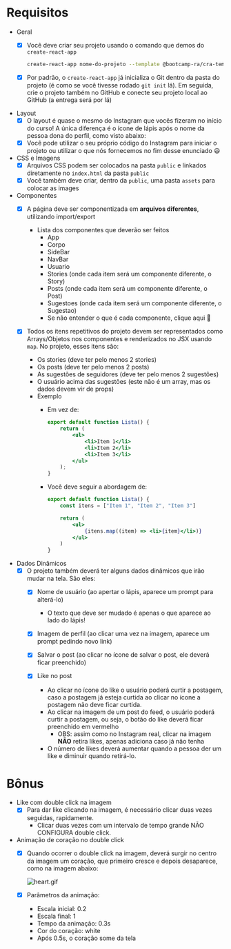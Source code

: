 # Requisitos

- Geral
    - [X]  Você deve criar seu projeto usando o comando que demos do `create-react-app`
        
        ```bash
        create-react-app nome-do-projeto --template @bootcamp-ra/cra-template-semana1
        ```
        
    - [X]  Por padrão, o `create-react-app` já inicializa o Git dentro da pasta do projeto (é como se você tivesse rodado `git init` lá). Em seguida, crie o projeto também no GitHub e conecte seu projeto local ao GitHub (a entrega será por lá)
- Layout
    - [X]  O layout é quase o mesmo do Instagram que vocês fizeram no início do curso! A única diferença é o ícone de lápis após o nome da pessoa dona do perfil, como visto abaixo:
    - [X]  Você pode utilizar o seu próprio código do Instagram para iniciar o projeto ou utilizar o que nós fornecemos no fim desse enunciado 😃
    
- CSS e Imagens
    - [X]  Arquivos CSS podem ser colocados na pasta `public` e linkados diretamente no `index.html` da pasta `public`
    - [X]  Você também deve criar, dentro da `public`, uma pasta `assets` para colocar as images
- Componentes
    - [X]  A página deve ser componentizada em **arquivos diferentes**, utilizando import/export
        - Lista dos componentes que deverão ser feitos
            - App
            - Corpo
            - SideBar
            - NavBar
            - Usuario
            - Stories (onde cada item será um componente diferente, o Story)
            - Posts (onde cada item será um componente diferente, o Post)
            - Sugestoes (onde cada item será um componente diferente, o Sugestao)
            - Se não entender o que é cada componente, clique aqui 🙂
                
    - [X]  Todos os itens repetitivos do projeto devem ser representados como Arrays/Objetos nos componentes e renderizados no JSX usando `map`. No projeto, esses itens são:
        - Os stories (deve ter pelo menos 2 stories)
        - Os posts (deve ter pelo menos 2 posts)
        - As sugestões de seguidores (deve ter pelo menos 2 sugestões)
        - O usuário acima das sugestões (este não é um array, mas os dados devem vir de props)
        - Exemplo
            - Em vez de:
                
                ```jsx
                export default function Lista() {
                	return (
                		<ul>
                			<li>Item 1</li>
                			<li>Item 2</li>
                			<li>Item 3</li>
                		</ul>
                	);
                }
                ```
                
            - Você deve seguir a abordagem de:
                
                ```jsx
                export default function Lista() {
                	const itens = ["Item 1", "Item 2", "Item 3"]
                
                	return (
                		<ul>
                			{itens.map((item) => <li>{item}</li>)}
                		</ul>
                	)
                }
                ```
                
- Dados Dinâmicos
    - [X]  O projeto também deverá ter alguns dados dinâmicos que irão mudar na tela. São eles:
        - [X]  Nome de usuário (ao apertar o lápis, aparece um prompt para alterá-lo)
            - O texto que deve ser mudado é apenas o que aparece ao lado do lápis!
                
        - [X]  Imagem de perfil (ao clicar uma vez na imagem, aparece um prompt pedindo novo link)
        - [X]  Salvar o post (ao clicar no ícone de salvar o post, ele deverá ficar preenchido)
        - [X]  Like no post
            - Ao clicar no ícone do like o usuário poderá curtir a postagem, caso a postagem já esteja curtida ao clicar no ícone a postagem não deve ficar curtida.
            - Ao clicar na imagem de um post do feed, o usuário poderá curtir a postagem, ou seja, o botão do like deverá ficar preenchido em vermelho
                - OBS: assim como no Instagram real, clicar na imagem **NÃO** retira likes, apenas adiciona caso já não tenha
            - O número de likes deverá aumentar quando a pessoa der um like e diminuir quando retirá-lo.

# Bônus

- Like com double click na imagem
    - [X]  Para dar like clicando na imagem, é necessário clicar duas vezes seguidas, rapidamente.
        - Clicar duas vezes com um intervalo de tempo grande NÃO CONFIGURA double click.
- Animação de coração no double click
    - [X]  Quando ocorrer o double click na imagem, deverá surgir no centro da imagem um coração, que primeiro cresce e depois desaparece, como na imagem abaixo:
        
        ![heart.gif](https://s3-us-west-2.amazonaws.com/secure.notion-static.com/90738755-1549-45e0-97a3-045251c75e31/heart.gif)
        
    - [X]  Parâmetros da animação:
        - Escala inicial: 0.2
        - Escala final: 1
        - Tempo da animação: 0.3s
        - Cor do coração: white
        - Após 0.5s, o coração some da tela